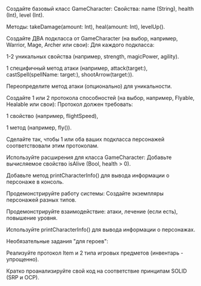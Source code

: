 Создайте базовый класс GameCharacter:
   Свойства: name (String), health (Int), level (Int).

   Методы: takeDamage(amount: Int), heal(amount: Int), levelUp().



Создайте ДВА подкласса от GameCharacter (на выбор, например, Warrior, Mage, Archer или свои):
Для каждого подкласса:

1-2 уникальных свойства (например, strength, magicPower, agility).

1 специфичный метод атаки (например, attack(target:), castSpell(spellName: target:), shootArrow(target:)).

Переопределите метод атаки (опционально) для уникальности.



 Создайте 1 или 2 протокола способностей (на выбор, например, Flyable, Healable или свои):
 Протокол должен требовать:

1 свойство (например, flightSpeed),

1 метод (например, fly()).

Сделайте так, чтобы 1 или оба ваших подкласса персонажей соответствовали этим протоколам.



Используйте расширения для класса GameCharacter:
Добавьте вычисляемое свойство isAlive (Bool, health > 0).

Добавьте метод printCharacterInfo() для вывода информации о персонаже в консоль.



Продемонстрируйте работу системы:
Создайте экземпляры персонажей разных типов.

Продемонстрируйте взаимодействие: атаки, лечение (если есть), повышение уровня.

Используйте printCharacterInfo() для вывода информации о персонажах.



Необязательные задания "для героев":

Реализуйте протокол Item и 2 типа игровых предметов (инвентарь - упрощенно).

Кратко проанализируйте свой код на соответствие принципам SOLID (SRP и OCP).
